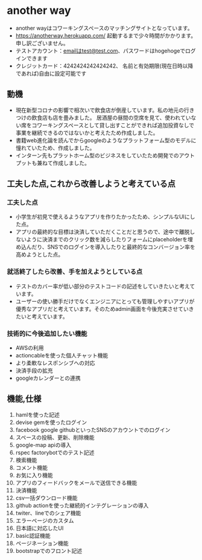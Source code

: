 # another way
- another wayはコワーキングスペースのマッチングサイトとなっています。
- https://anotherway.herokuapp.com/ 起動するまで少々時間がかかります。申し訳ございません。
- テストアカウント：emailはtest@test.com、パスワードはhogehogeでログインできます
- クレジットカード：4242424242424242、 名前と有効期限(現在日時以降であれば)自由に設定可能です

## 動機
- 現在新型コロナの影響で相次いで飲食店が倒産しています。私の地元の行きつけの飲食店も店を畳みました。
居酒屋の昼間の空席を見て、使われていない席をコワーキングスペースとして貸し出すことができれば追加投資なしで事業を継続できるのではないかと考えたため作成しました。
- 書籍web進化論を読んでからgoogleのようなプラットフォーム型のモデルに憧れていたため、作成しました。
- インターン先もプラットホーム型のビジネスをしていたため開発でのアウトプットも兼ねて作成しました。

## 工夫した点,これから改善しようと考えている点
 ### 工夫した点
 - 小学生が初見で使えるようなアプリを作りたかったため、シンプルなUIにした点。
 - アプリの最終的な目標は決済していただくことだと思うので、途中で離脱しないように決済までのクリック数を減らしたりフォームにplaceholderを埋め込んだり、SNSでのログインを導入したりと最終的なコンバージョン率を高めようとした点。
 ### 就活終了したら改善、手を加えようとしている点
 - テストのカバー率が低い部分のテストコードの記述をしていきたいと考えています。
 - ユーザーの使い勝手だけでなくエンジニアにとっても管理しやすいアプリが優秀なアプリだと考えています。そのためadmin画面を今後充実させていきたいと考えています。
 ### 技術的に今後追加したい機能
 - AWSの利用
 - actioncableを使った個人チャット機能
 - より柔軟なレスポンシブへの対応
 - 決済手段の拡充
 - googleカレンダーとの連携

## 機能,仕様
1. hamlを使った記述
1. devise gemを使ったログイン                              
1. facebook google githubといったSNSのアカウントでのログイン
1. スペースの投稿、更新、削除機能
1. google-map apiの導入                
1. rspec factorybotでのテスト記述
1. 検索機能
1. コメント機能                            
1. お気に入り機能
1. アプリのフィードバックをメールで送信できる機能
1. 決済機能
1. csv一括ダウンロード機能
1. github actionを使った継続的インテグレーションの導入
1. twiter、lineでのシェア機能                           
1. エラーページのカスタム
1. 日本語に対応したUI
1. basic認証機能
1. ページネーション機能
1. bootstrapでのフロント記述

